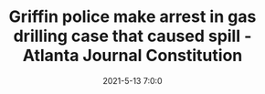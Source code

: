 ---
"title": "Griffin police make arrest in gas drilling case that caused spill - Atlanta Journal Constitution"
"date": "2021-5-13 7:0:0"
"feed_name": "GOOGLENEWS"
"feed_website": "https://news.google.com/search?q=drilling%2Bincident&hl=en-US&gl=US&ceid=US:en"
"feed_rss": "https://news.google.com/rss/search?q=drilling%2Bincident&hl=en-US&gl=US&ceid=US:en"
"link": "https://www.ajc.com/news/police-man-drilled-holes-in-u-haul-to-steal-gas-crews-still-cleaning-up-spill/CPZ3LXGA5BGTXM6HARAZ6VA5O4/"
"file": "_posts/beecca9dc5a39f5a957fc48054b1ee240ce3365e.md"
"accident": "1"
"drilling": "1"
---